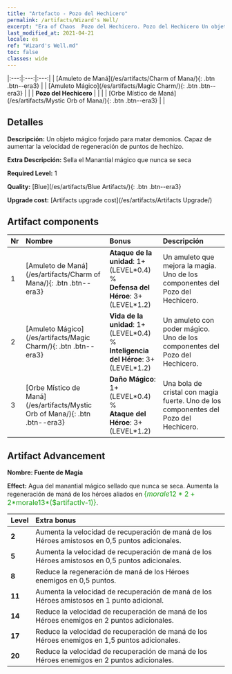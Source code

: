 ```yaml
---
title: "Artefacto - Pozo del Hechicero"
permalink: /artifacts/Wizard's Well/
excerpt: "Era of Chaos  Pozo del Hechicero. Pozo del Hechicero Un objeto mágico forjado para matar demonios. Capaz de aumentar la velocidad de regeneración de puntos de hechizo."
last_modified_at: 2021-04-21
locale: es
ref: "Wizard's Well.md"
toc: false
classes: wide
---
```


  |:---:|:---:|:---:| 
  | [Amuleto de Maná](/es/artifacts/Charm of Mana/){: .btn .btn--era3} |   | [Amuleto Mágico](/es/artifacts/Magic Charm/){: .btn .btn--era3} | 
  |   | **Pozo del Hechicero** |  | 
  |   | [Orbe Místico de Maná](/es/artifacts/Mystic Orb of Mana/){: .btn .btn--era3} |   | 


## Detalles

 **Descripción:** Un objeto mágico forjado para matar demonios. Capaz de aumentar la velocidad de regeneración de puntos de hechizo.

 **Extra Descripción:** Sella el Manantial mágico que nunca se seca

 **Required Level:** 1

 **Quality:** [Blue](/es/artifacts/Blue Artifacts/){: .btn .btn--era3}

 **Upgrade cost:** [Artifacts upgrade cost](/es/artifacts/Artifacts Upgrade/)



## Artifact components

  | Nr |    Nombre    |   Bonus | Descripción | 
  |:---|:-----------|:--------|:------------| 
  | 1 | [Amuleto de Maná](/es/artifacts/Charm of Mana/){: .btn .btn--era3} | **Ataque de la unidad**: 1+(LEVEL\*0.4) %<br/>**Defensa del Héroe**: 3+(LEVEL\*1.2) | Un amuleto que mejora la magia. Uno de los componentes del Pozo del Hechicero. | 
  | 2 | [Amuleto Mágico](/es/artifacts/Magic Charm/){: .btn .btn--era3} | **Vida de la unidad**: 1+(LEVEL\*0.4) %<br/>**Inteligencia del Héroe**: 3+(LEVEL\*1.2) | Un amuleto con poder mágico. Uno de los componentes del Pozo del Hechicero. | 
  | 3 | [Orbe Místico de Maná](/es/artifacts/Mystic Orb of Mana/){: .btn .btn--era3} | **Daño Mágico**: 1+(LEVEL\*0.4) %<br/>**Ataque del Héroe**: 3+(LEVEL\*1.2) | Una bola de cristal con magia fuerte. Uno de los componentes del Pozo del Hechicero. | 


## Artifact Advancement

 **Nombre: Fuente de Magia**

 **Effect:** Agua del manantial mágico sellado que nunca se seca. Aumenta la regeneración de maná de los héroes aliados en <span style="color: #1ca216;font-size:16px">{$morale12*2+2*$morale13*($artifactlv-1)}</span>.

  |  Level  |    Extra bonus  | 
  |:--------|:----------------| 
  | **2** | Aumenta la velocidad de recuperación de maná de los Héroes amistosos en 0,5 puntos adicionales. | 
  | **5** | Aumenta la velocidad de recuperación de maná de los Héroes amistosos en 0,5 puntos adicionales. | 
  | **8** | Reduce la regeneración de maná de los Héroes enemigos en 0,5 puntos. | 
  | **11** | Aumenta la velocidad de recuperación de maná de los Héroes amistosos en 1 punto adicional. | 
  | **14** | Reduce la velocidad de recuperación de maná de los Héroes enemigos en 2 puntos adicionales. | 
  | **17** | Reduce la velocidad de recuperación de maná de los Héroes enemigos en 1,5 puntos adicionales. | 
  | **20** | Reduce la velocidad de recuperación de maná de los Héroes enemigos en 2 puntos adicionales. | 
